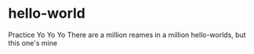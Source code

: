 # hello-world
Practice
Yo Yo Yo There are a million reames in a million hello-worlds, but this one's mine
